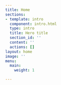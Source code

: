 ```yaml
---
title: Home
sections:
- template: intro
  component: intro.html
  type: intro
  title: Hero title
  section_id: ''
  content: ''
  actions: []
layout: home
image: ''
menu:
  main:
    weight: 1

---
```

